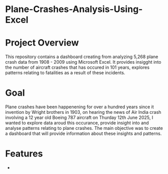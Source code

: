 # Plane-Crashes-Analysis-Using-Excel
# Project Overview
This repository contains a dashboard creating from analyzing 5,268 plane crash data from 1908 - 2009 using Microsoft Excel. It provides insigght into the number of aircraft crashes that has occured in 101 years, explores patterns relating to fatalities as a result of these incidents.

# Goal
Plane crashes have been happenening for over a hundred years since it invention by Wright brothers in 1903, on hearing the news of Air India crash involving a 12 year old Boeing 787 aircraft on Thurday 12th June 2025, I wanted to explore data aroud this occurance, provide insight into and analyse patterns relating to plane crashes. The main objective was to create a dashboard that will provide information about these insights and patterns.

# Features
- 
